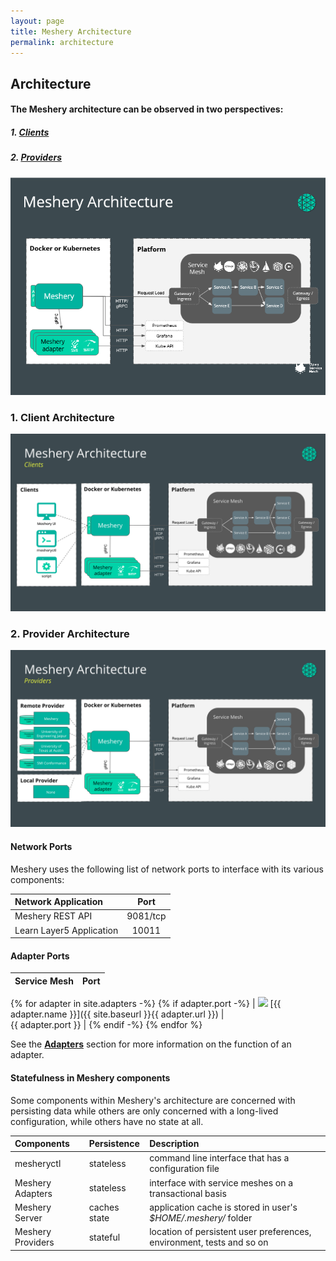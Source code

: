 ```yaml
---
layout: page
title: Meshery Architecture
permalink: architecture
---
```


## Architecture

#### The Meshery architecture can be observed in two perspectives:
 
##### 1. [**Clients**](#1-client-architecture)
##### 2. [**Providers**](#2-provider-architecture)


![Meshery architecture](/docs/assets/img/architecture/Meshery-architecture-diagram.png)


### 1. **Client Architecture**

![Client architecture](/docs/assets/img/architecture/Meshery-client-architecture.svg)

### 2. **Provider Architecture**

![Provider architecture](/docs/assets/img/architecture/Meshery-provider-architecture.svg)

#### **Network Ports**

Meshery uses the following list of network ports to interface with its various components:

| Network Application                            | Port             |
| :--------------------------------------------- | :--------------: |
| Meshery REST API                               | 9081/tcp         |
| Learn Layer5 Application                       | 10011            |

#### **Adapter Ports**

| Service Mesh  | Port          |
| :------------ | ------------: |
{% for adapter in site.adapters -%}
{% if adapter.port -%}
| <img src="{{ adapter.image }}" style="width:20px" /> [{{ adapter.name }}]({{ site.baseurl }}{{ adapter.url }}) |&nbsp; &nbsp; &nbsp; &nbsp; &nbsp; &nbsp; &nbsp; &nbsp; &nbsp; &nbsp; &nbsp; &nbsp; &nbsp; &nbsp; &nbsp;&nbsp; &nbsp; &nbsp; &nbsp; &nbsp; &nbsp; {{ adapter.port }} |
{% endif -%}
{% endfor %}

See the [**Adapters**](/docs/architecture/adapters) section for more information on the function of an adapter.

#### **Statefulness in Meshery components**

Some components within Meshery's architecture are concerned with persisting data while others are only
concerned with a long-lived configuration, while others have no state at all.

| Components        | Persistence  | Description                                                           |
| :---------------- | :----------- | :-------------------------------------------------------------------- |
| mesheryctl        | stateless    | command line interface that has a configuration file                  |
| Meshery Adapters  | stateless    | interface with service meshes on a transactional basis                |
| Meshery Server    | caches state | application cache is stored in user's _$HOME/.meshery/_ folder        |
| Meshery Providers | stateful     | location of persistent user preferences, environment, tests and so on |
